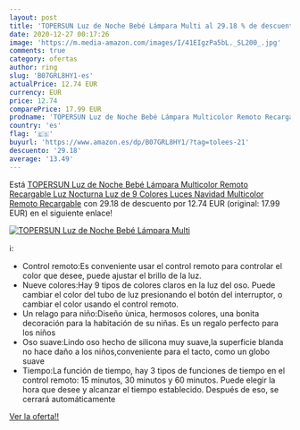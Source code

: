 ```yaml
---
layout: post
title: 'TOPERSUN Luz de Noche Bebé Lámpara Multi al 29.18 % de descuento'
date: 2020-12-27 00:17:26
image: 'https://m.media-amazon.com/images/I/41EIgzPa5bL._SL200_.jpg'
comments: true
category: ofertas
author: ring
slug: 'B07GRL8HY1-es'
actualPrice: 12.74 EUR
currency: EUR
price: 12.74
comparePrice: 17.99 EUR
prodname: 'TOPERSUN Luz de Noche Bebé Lámpara Multicolor Remoto Recargable Luz Nocturna Luz de 9 Colores Luces Navidad Multicolor Remoto Recargable'
country: 'es'
flag: '🇪🇸'
buyurl: 'https://www.amazon.es/dp/B07GRL8HY1/?tag=tolees-21'
descuento: '29.18'
average: '13.49'
---
```


Está [TOPERSUN Luz de Noche Bebé Lámpara Multicolor Remoto Recargable Luz Nocturna Luz de 9 Colores Luces Navidad Multicolor Remoto Recargable](https://www.amazon.es/dp/B07GRL8HY1/?tag=tolees-21) con 29.18 de descuento por 12.74 EUR (original: 17.99 EUR) en el siguiente enlace!

[![TOPERSUN Luz de Noche Bebé Lámpara Multi](https://m.media-amazon.com/images/I/41EIgzPa5bL._SL200_.jpg)](https://www.amazon.es/dp/B07GRL8HY1/?tag=tolees-21)

ℹ️:

- Control remoto:Es conveniente usar el control remoto para controlar el color que desee, puede ajustar el brillo de la luz.
- Nueve colores:Hay 9 tipos de colores claros en la luz del oso. Puede cambiar el color del tubo de luz presionando el botón del interruptor, o cambiar el color usando el control remoto.
- Un relago para niño:Diseño ùnica, hermosos colores, una bonita decoración para la habitación de su niñas. Es un regalo perfecto para los niños
- Oso suave:Lindo oso hecho de silicona muy suave,la superficie blanda no hace daño a los niños,conveniente para el tacto, como un globo suave
- Tiempo:La función de tiempo, hay 3 tipos de funciones de tiempo en el control remoto: 15 minutos, 30 minutos y 60 minutos. Puede elegir la hora que desee y alcanzar el tiempo establecido. Después de eso, se cerrará automáticamente

[Ver la oferta!!](https://www.amazon.es/dp/B07GRL8HY1/?tag=tolees-21)

